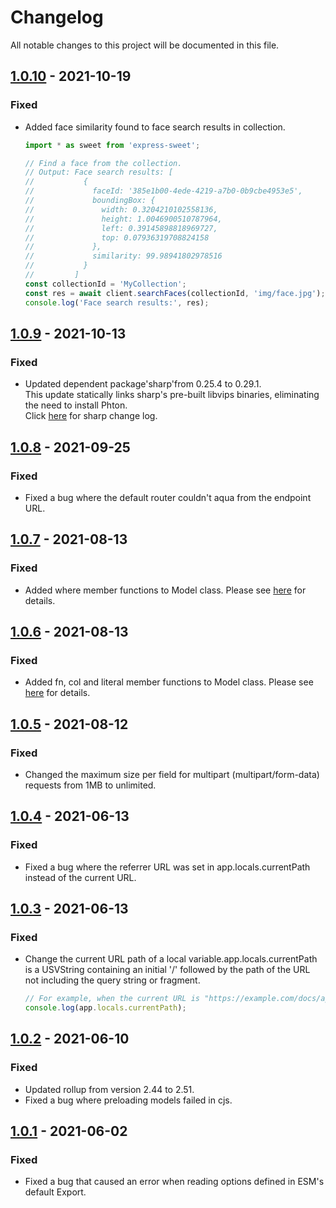 # Changelog

All notable changes to this project will be documented in this file.

## [1.0.10] - 2021-10-19
### Fixed
- Added face similarity found to face search results in collection.

    ```js
    import * as sweet from 'express-sweet';

    // Find a face from the collection.
    // Output: Face search results: [
    //           {
    //             faceId: '385e1b00-4ede-4219-a7b0-0b9cbe4953e5',
    //             boundingBox: {
    //               width: 0.3204210102558136,
    //               height: 1.0046900510787964,
    //               left: 0.39145898818969727,
    //               top: 0.07936319708824158
    //             },
    //             similarity: 99.98941802978516
    //           }
    //         ]
    const collectionId = 'MyCollection';
    const res = await client.searchFaces(collectionId, 'img/face.jpg');
    console.log('Face search results:', res);
    ```

## [1.0.9] - 2021-10-13
### Fixed
- Updated dependent package'sharp'from 0.25.4 to 0.29.1.  
  This update statically links sharp's pre-built libvips binaries, eliminating the need to install Phton.  
  Click [here](https://sharp.pixelplumbing.com/changelog) for sharp change log.

## [1.0.8] - 2021-09-25
### Fixed
- Fixed a bug where the default router couldn't aqua from the endpoint URL.

## [1.0.7] - 2021-08-13
### Fixed
- Added where member functions to Model class. Please see [here](https://takuya-motoshima.github.io/express-sweet/#model-class) for details.

## [1.0.6] - 2021-08-13
### Fixed
- Added fn, col and literal member functions to Model class. Please see [here](https://takuya-motoshima.github.io/express-sweet/#model-class) for details.

## [1.0.5] - 2021-08-12
### Fixed
- Changed the maximum size per field for multipart (multipart/form-data) requests from 1MB to unlimited.

## [1.0.4] - 2021-06-13
### Fixed
- Fixed a bug where the referrer URL was set in app.locals.currentPath instead of the current URL.

## [1.0.3] - 2021-06-13
### Fixed
- Change the current URL path of a local variable.app.locals.currentPath is a USVString containing an initial '/' followed by the path of the URL not including the query string or fragment.

    ```js
    // For example, when the current URL is "https://example.com/docs/api?q=value", "/docs/api" is set for "app.locals.currentPath".
    console.log(app.locals.currentPath);
    ```

## [1.0.2] - 2021-06-10
### Fixed
- Updated rollup from version 2.44 to 2.51.
- Fixed a bug where preloading models failed in cjs.

## [1.0.1] - 2021-06-02
### Fixed
- Fixed a bug that caused an error when reading options defined in ESM's default Export.

[1.0.1]: https://github.com/takuya-motoshima/express-sweet/commit/bd6bf98b7e12f3daca834610b2cb7ad4997ec868
[1.0.2]: https://github.com/takuya-motoshima/express-sweet/commit/8f7fba9d4875661a02f74327f3ec2298ce76290d
[1.0.3]: https://github.com/takuya-motoshima/express-sweet/compare/v1.0.2...v1.0.3
[1.0.4]: https://github.com/takuya-motoshima/express-sweet/compare/v1.0.3...v1.0.4
[1.0.5]: https://github.com/takuya-motoshima/express-sweet/compare/v1.0.4...v1.0.5
[1.0.6]: https://github.com/takuya-motoshima/express-sweet/compare/v1.0.5...v1.0.6
[1.0.7]: https://github.com/takuya-motoshima/express-sweet/compare/v1.0.6...v1.0.7
[1.0.8]: https://github.com/takuya-motoshima/express-sweet/compare/v1.0.7...v1.0.8
[1.0.9]: https://github.com/takuya-motoshima/express-sweet/compare/v1.0.8...v1.0.9
[1.0.10]: https://github.com/takuya-motoshima/express-sweet/compare/v1.0.9...v1.0.10